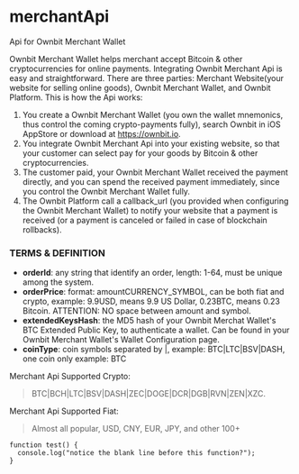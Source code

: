 # merchantApi
Api for Ownbit Merchant Wallet

Ownbit Merchant Wallet helps merchant accept Bitcoin & other cryptocurrencies for online payments. Integrating Ownbit Merchant Api is easy and straightforward. There are three parties: Merchant Website(your website for selling online goods), Ownbit Merchant Wallet, and Ownbit Platform. This is how the Api works:

1. You create a Ownbit Merchant Wallet (you own the wallet mnemonics, thus control the coming crypto-payments fully), search Ownbit in iOS AppStore or download at https://ownbit.io.
2. You integrate Ownbit Merchant Api into your existing website, so that your customer can select pay for your goods by Bitcoin & other cryptocurrencies.
3. The customer paid, your Ownbit Merchant Wallet received the payment directly, and you can spend the received payment immediately, since you control the Ownbit Merchant Wallet fully.
4. The Ownbit Platform call a callback_url (you provided when configuring the Ownbit Merchant Wallet) to notify your website that a payment is received (or a payment is canceled or failed in case of blockchain rollbacks).

### TERMS & DEFINITION

- **orderId**: any string that identify an order, length: 1-64, must be unique among the system.
- **orderPrice**: format: amountCURRENCY_SYMBOL, can be both fiat and crypto, example: 9.9USD, means 9.9 US Dollar, 0.23BTC, means 0.23 Bitcoin. ATTENTION: NO space between amount and symbol.
- **extendedKeysHash**: the MD5 hash of your Ownbit Merchat Wallet's BTC Extended Public Key, to authenticate a wallet. Can be found in your Ownbit Merchant Wallet's Wallet Configuration page.
- **coinType**: coin symbols separated by |, example: BTC|LTC|BSV|DASH, one coin only example: BTC

Merchant Api Supported Crypto: 
> BTC|BCH|LTC|BSV|DASH|ZEC|DOGE|DCR|DGB|RVN|ZEN|XZC. 

Merchant Api Supported Fiat: 
> Almost all popular, USD, CNY, EUR, JPY, and other 100+


```
function test() {
  console.log("notice the blank line before this function?");
}
```
